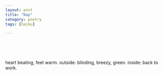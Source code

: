 ```yaml
---
layout: post
title: "Nap"
category: poetry
tags: [haiku]

---
```

<p>&nbsp;</p>
<p>&nbsp;</p>

heart beating, feet warm.
outside: blinding, breezy, green.
inside: back to work.

<p>&nbsp;</p>
<p>&nbsp;</p>

